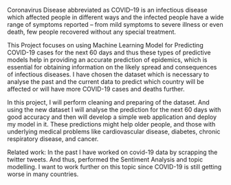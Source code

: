 Coronavirus Disease abbreviated as COVID–19 is an infectious disease which affected people in different ways and the infected people have a wide range of symptoms reported – from mild symptoms to severe illness or even death, few people recovered without any special treatment. 

This Project focuses on using Machine Learning Model for Predicting COVID-19 cases for the next 60 days and thus these types of predictive models help in providing an accurate prediction of epidemics, which is essential for obtaining information on the likely spread and consequences of infectious diseases. I have chosen the dataset which is necessary to analyse the past and the current data to predict which country will be affected or will have more COVID-19 cases and deaths further. 

In this project, I will perform cleaning and preparing of the dataset. And using the new dataset I will analyse the prediction for the next 60 days with good accuracy and then will develop a simple web application and deploy my model in it.
These predictions might help older people, and those with underlying medical problems like cardiovascular disease, diabetes, chronic respiratory disease, and cancer.

Related work: 
In the past I have worked on covid-19 data by scrapping the twitter tweets. And thus, performed the Sentiment Analysis and topic modelling. I want to work further on this topic since COVID-19 is still getting worse in many countries. 
